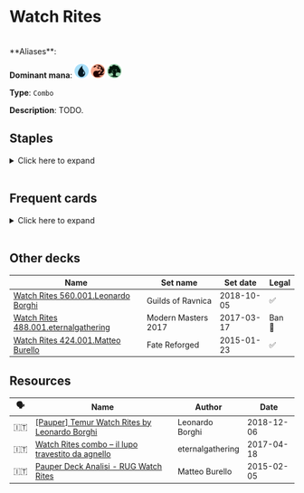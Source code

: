 <!-- This page is automatically generated by Myr: do not update it manually. Changes directly applied here will be lost. -->
# Watch Rites
<br/>
**Aliases**: 

**Dominant mana**: <img src="../resources/images/mana/U.png" width="25"/> <img src="../resources/images/mana/R.png" width="25"/> <img src="../resources/images/mana/G.png" width="25"/>

**Type**: `Combo`

**Description**: TODO.


## **Staples**

<details>
  <summary>Click here to expand</summary>
<a href="https://scryfall.com/card/2xm/157/chatter-of-the-squirrel"><img src="https://c1.scryfall.com/file/scryfall-cards/normal/front/5/f/5f7e1991-9ffa-4a57-b8eb-ebe542a47f09.jpg?1599706978" width="300"/></a>
<a href="https://scryfall.com/card/cmr/223/elvish-visionary"><img src="https://c1.scryfall.com/file/scryfall-cards/normal/front/a/2/a2f174e6-9532-4fc3-815b-2dc3966c6523.jpg?1608910606" width="300"/></a>
<a href="https://scryfall.com/card/cma/106/essence-warden"><img src="https://c1.scryfall.com/file/scryfall-cards/normal/front/3/1/31ca84d1-30a6-432b-966c-089fb6652a89.jpg?1592672942" width="300"/></a>
<a href="https://scryfall.com/card/hop/10/keep-watch"><img src="https://c1.scryfall.com/file/scryfall-cards/normal/front/e/9/e98489bc-b5fd-43f2-9afb-198e34e70723.jpg?1562843349" width="300"/></a>
<a href="https://scryfall.com/card/pca/69/nest-invader"><img src="https://c1.scryfall.com/file/scryfall-cards/normal/front/3/0/3085f5b1-d2e3-4dd4-8263-024b2b5da4b4.jpg?1562903981" width="300"/></a>
<a href="https://scryfall.com/card/vma/182/rites-of-initiation"><img src="https://c1.scryfall.com/file/scryfall-cards/normal/front/f/1/f17d9c60-5f81-4b65-8af1-9c5bb757bd7d.jpg?1562943547" width="300"/></a>
<a href="https://scryfall.com/card/mm2/159/scatter-the-seeds"><img src="https://c1.scryfall.com/file/scryfall-cards/normal/front/6/b/6b28c2a8-ee7d-4eea-8046-a47e81ddd28d.jpg?1562263313" width="300"/></a>
<a href="https://scryfall.com/card/fut/138/sprout-swarm"><img src="https://c1.scryfall.com/file/scryfall-cards/normal/front/0/b/0b915355-4e98-44df-81bd-961a3d3c86b8.jpg?1562897338" width="300"/></a>
<a href="https://scryfall.com/card/jmp/435/sylvan-ranger"><img src="https://c1.scryfall.com/file/scryfall-cards/normal/front/e/3/e36a5be0-a730-4cb7-9d1e-6ae84b5bc872.jpg?1601080165" width="300"/></a>
</details><br/>



## **Frequent cards**

<details>
  <summary>Click here to expand</summary>
<a href="https://scryfall.com/card/ema/156/abundant-growth"><img src="https://c1.scryfall.com/file/scryfall-cards/normal/front/b/f/bfc00bf8-236b-4c68-be85-1609be122259.jpg?1580014714" width="300"/></a>
<a href="https://scryfall.com/card/dds/55/burning-tree-emissary"><img src="https://c1.scryfall.com/file/scryfall-cards/normal/front/2/2/22e3e874-a0ec-4459-b78d-abef6b9232b9.jpg?1602499798" width="300"/></a>
<a href="https://scryfall.com/card/mm3/208/giantbaiting"><img src="https://c1.scryfall.com/file/scryfall-cards/normal/front/5/0/509d27ed-f9cf-4130-8807-38a4ae857323.jpg?1593814798" width="300"/></a>
<a href="https://scryfall.com/card/dtk/140/impact-tremors"><img src="https://c1.scryfall.com/file/scryfall-cards/normal/front/5/6/56fb4035-197b-4d28-9bf7-bb62c304067e.jpg?1562786545" width="300"/></a>
<a href="https://scryfall.com/card/jmp/342/lightning-bolt"><img src="https://c1.scryfall.com/file/scryfall-cards/normal/front/c/e/ce711943-c1a1-43a0-8b89-8d169cfb8e06.jpg?1618695786" width="300"/></a>
<a href="https://scryfall.com/card/cmr/334/prophetic-prism"><img src="https://c1.scryfall.com/file/scryfall-cards/normal/front/1/4/14602fed-8666-4884-8fca-13529578f9e2.jpg?1608911644" width="300"/></a>
<a href="https://scryfall.com/card/uma/142/raid-bombardment"><img src="https://c1.scryfall.com/file/scryfall-cards/normal/front/c/a/ca75d458-4947-4075-89b6-e93936c67370.jpg?1547517351" width="300"/></a>
<a href="https://scryfall.com/card/a25/186/rancor"><img src="https://c1.scryfall.com/file/scryfall-cards/normal/front/8/a/8a4d8527-af29-408d-a3a3-6781db0cf439.jpg?1562438059" width="300"/></a>
<a href="https://scryfall.com/card/tpr/231/skyshaper"><img src="https://c1.scryfall.com/file/scryfall-cards/normal/front/b/f/bfebe9f6-9915-47d2-8565-ca9132ee29ff.jpg?1562431290" width="300"/></a>
<a href="https://scryfall.com/card/xln/81/spell-pierce"><img src="https://c1.scryfall.com/file/scryfall-cards/normal/front/6/b/6bf4dfc0-c58b-4535-b660-54ceaa6e0217.jpg?1562557054" width="300"/></a>
</details><br/>





## **Other decks**

| Name | Set name | Set date | Legal |
| -----| -------- | -------- | ----- |
| [Watch Rites 560.001.Leonardo Borghi](https://www.mtggoldfish.com/deck/4351081) | Guilds of Ravnica | 2018-10-05 | ✅ |
| [Watch Rites 488.001.eternalgathering](https://www.mtggoldfish.com/deck/4352004) | Modern Masters 2017 | 2017-03-17 | Ban 🔨 |
| [Watch Rites 424.001.Matteo Burello](https://www.mtggoldfish.com/deck/4351141) | Fate Reforged | 2015-01-23 | ✅ |






## **Resources**

| 🗣️ | Name | Author | Date |
| -- | ---- | ------ | ---- |
| 🇮🇹 | [[Pauper] Temur Watch Rites by Leonardo Borghi](http://www.magictitans.it/pauper-temur-watch-rites-by-leonardo-borghi/) | Leonardo Borghi | 2018-12-06   |
| 🇮🇹 | [Watch Rites combo – il lupo travestito da agnello](https://eternalgathering.altervista.org/watch-rites-combo/) | eternalgathering | 2017-04-18   |
| 🇮🇹 | [Pauper Deck Analisi - RUG Watch Rites](http://www.metagame.it/articoli-pauper/1957-pauper-deck-analisi-rug-watch-rites.html) | Matteo Burello | 2015-02-05   |


